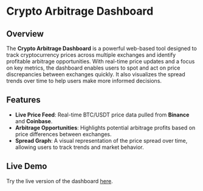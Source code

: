 # Crypto Arbitrage Dashboard

## Overview

The **Crypto Arbitrage Dashboard** is a powerful web-based tool designed to track cryptocurrency prices across multiple exchanges and identify profitable arbitrage opportunities. With real-time price updates and a focus on key metrics, the dashboard enables users to spot and act on price discrepancies between exchanges quickly. It also visualizes the spread trends over time to help users make more informed decisions.

## Features

- **Live Price Feed**: Real-time BTC/USDT price data pulled from **Binance** and **Coinbase**.
- **Arbitrage Opportunities**: Highlights potential arbitrage profits based on price differences between exchanges.
- **Spread Graph**: A visual representation of the price spread over time, allowing users to track trends and market behavior.

## Live Demo

Try the live version of the dashboard [here](https://crypto-arbitrage-dashboard-iota.vercel.app/).
